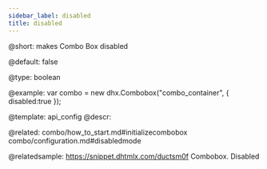 ```yaml
---
sidebar_label: disabled
title: disabled
---          
```


@short: 
makes Combo Box disabled


@default:
false


@type: boolean

@example: 
var combo = new dhx.Combobox("combo_container", { 
    disabled:true
});


@template:	api_config
@descr: 

@related: combo/how_to_start.md#initializecombobox
combo/configuration.md#disabledmode

@relatedsample: https://snippet.dhtmlx.com/ductsm0f	Combobox. Disabled